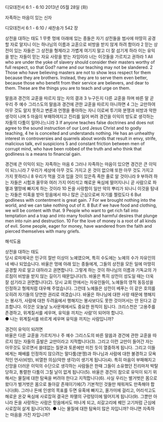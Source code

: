디모데전서 6:1 - 6:10 
2013년 05월 28일 (화)

자족하는 마음이 있는 신자



디모데전서 6:1 - 6:10 / 새찬송가 542 장


상전을 대하는 태도
1 무릇 멍에 아래에 있는 종들은 자기 상전들을 범사에 마땅히 공경할 자로 알지니 이는 하나님의 이름과 교훈으로 비방을 받지 않게 하려 함이라 2 믿는 상전이 있는 자들은 그 상전을 형제라고 가볍게 여기지 말고 더 잘 섬기게 하라 이는 유익을 받는 자들이 믿는 자요 사랑을 받는 자임이라 너는 이것들을 가르치고 권하라
1 All who are under the yoke of slavery should consider their masters worthy of full respect, so that God? name and our teaching may not be slandered. 2 Those who have believing masters are not to show less respect for them because they are brothers. Instead, they are to serve them even better, because those who benefit from their service are believers, and dear to them. These are the things you are to teach and urge on them.  

말씀과 경건의 교훈을 따르지 않는 자의 결과
3 누구든지 다른 교훈을 하며 바른 말 곧 우리 주 예수 그리스도의 말씀과 경건에 관한 교훈을 따르지 아니하면 4 그는 교만하여 아무 것도 알지 못하고 변론과 언쟁을 좋아하는 자니 이로써 투기와 분쟁과 비방과 악한 생각이 나며 5 마음이 부패하여지고 진리를 잃어 버려 경건을 이익의 방도로 생각하는 자들의 다툼이 일어나느니라
3 If anyone teaches false doctrines and does not agree to the sound instruction of our Lord Jesus Christ and to godly teaching, 4 he is conceited and understands nothing. He has an unhealthy interest in controversies and quarrels about words that result in envy, strife, malicious talk, evil suspicions  5 and constant friction between men of corrupt mind, who have been robbed of the truth and who think that godliness is a means to financial gain.   

경건에 큰 이익이 되는 자족하는 마음
6 그러나 자족하는 마음이 있으면 경건은 큰 이익이 되느니라 7 우리가 세상에 아무 것도 가지고 온 것이 없으매 또한 아무 것도 가지고 가지 못하리니 8 우리가 먹을 것과 입을 것이 있은즉 족한 줄로 알 것이니라 9 부하려 하는 자들은 시험과 올무와 여러 가지 어리석고 해로운 욕심에 떨어지나니 곧 사람으로 파멸과 멸망에 빠지게 하는 것이라 10 돈을 사랑함이 일만 악의 뿌리가 되나니 이것을 탐내는 자들은 미혹을 받아 믿음에서 떠나 많은 근심으로써 자기를 찔렀도다 
6 But godliness with contentment is great gain. 7 For we brought nothing into the world, and we can take nothing out of it.  8 But if we have food and clothing, we will be content with that. 9 People who want to get rich fall into temptation and a trap and into many foolish and harmful desires that plunge men into ruin and destruction. 10 For the love of money is a root of all kinds of evil. Some people, eager for money, have wandered from the faith and pierced themselves with many griefs.

해석도움





상전을 대하는 태도  
당시 로마제국은 인구의 절반 이상이 노예였으며, 특히 수도에는 노예의 수가 자유인의 네 배나 되었습니다. 바울은 멍에 아래 있는 종들에게, 그들의 상전을 모든 일에 마땅히 공경할 자로 알고 대하라고 권면합니다. 그렇게 하는 것이 하나님의 이름과 기독교의 가르침이 비방을 받지 않는 길이기 때문입니다(1). 바울은 특히 상전이 성도일 때는 더욱 잘 섬기라고 권면합니다(2). 당시 교회 안에서는 자유인들이, 노예들의 영적 동등성을 인정하고 형제처럼 대우해 주었습니다. 그런데 노예들은 상전이 베푸는 이 같은 호의를 오히려 자기들의 당연한 권리로 여겼습니다. 바울은 하나님에 대한 사랑 때문에 행해지는 봉사가, 사람에 대한 두려움에서 행해지는 봉사보다도 못한 것이어서는 안 된다고 강조합니다. 이것은 오늘날 노사문제에서도 중요한 원칙이 됩니다. 크리스천은 ‘고용주를 존경하고, 위계질서를 세우며, 유익을 끼치는 사람’이 되어야 합니다.   
● 나는 위계질서를 바르게 세우며 유익을 끼치는 사람입니까? 

경건이 유익이 되려면  
바울은 다른 교훈을 가르치거나 주 예수 그리스도의 바른 말씀과 경건에 관한 교훈을 따르지 않는 자들의 출발은 교만이라고 지적합니다(3). 그리고 이런 교만이 들어간 자는 아무것도 모르면서 쓸데없는 질문과 토론에만 미친 듯이 열중하게 됩니다. 그리고 이들에게는 패배를 인정하지 않으려는 말다툼(분쟁)과 하나님과 사람에 대한 불경하고 모욕적인 언사(비방), 비열한 의심(악한 생각)이 생기게 됩니다(4). 특히 마음이 부패해지고 신앙을 더러운 이익의 수단으로 생각하는 사람들은 한때 그들이 소유했던 진리마저 박탈당하고, 통렬한 다툼이 그칠 날이 없게 됩니다(5). 바울은 경건이 참으로 유익이 되기 위해서는 물질에 대한 탐욕을 버려야 한다고 지적합니다(6). 사실 우리는 벌거벗은 몸으로 왔다가 벌거벗은 몸으로 돌아갈 존재이기에(7) 기본적인 것들만 채워져도 만족해야 합니다(8). 그러나 돈에 인생의 목표를 두면 유혹에 빠지고, 올가미에 걸리고, 어리석고도 해로운 온갖 욕심에 사로잡혀 결국은 파멸의 구렁텅이에 떨어지게 됩니다(9). 그뿐만 아니라 돈을 사랑하는 사람은 믿음에서도 떠나게 되고, 쇠갈고리에 꿰인 고기처럼 근심에 사로잡혀 살게 됩니다(10). 
● 나는 물질에 대한 탐욕이 많은 자입니까? 아니면 자족하는 마음을 가진 자입니까?
